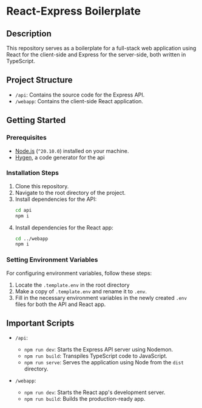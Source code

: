 # React-Express Boilerplate

## Description

This repository serves as a boilerplate for a full-stack web application using React for the client-side and Express for the server-side, both written in TypeScript.

## Project Structure

- `/api`: Contains the source code for the Express API.
- `/webapp`: Contains the client-side React application.

## Getting Started

### Prerequisites

- [Node.js](https://nodejs.org/en) (`^20.10.0`) installed on your machine.
- [Hygen](https://www.hygen.io/docs/quick-start), a code generator for the api

### Installation Steps

1. Clone this repository.
2. Navigate to the root directory of the project.
3. Install dependencies for the API:
   ```bash
   cd api
   npm i
   ```
4. Install dependencies for the React app:
   ```bash
   cd ../webapp
   npm i
   ```

### Setting Environment Variables

For configuring environment variables, follow these steps:

1. Locate the `.template.env` in the root directory
2. Make a copy of `.template.env` and rename it to `.env`.
3. Fill in the necessary environment variables in the newly created `.env` files for both the API and React app.

## Important Scripts

- `/api`:

  - `npm run dev`: Starts the Express API server using Nodemon.
  - `npm run build`: Transpiles TypeScript code to JavaScript.
  - `npm run serve`: Serves the application using Node from the `dist` directory.

- `/webapp`:
  - `npm run dev`: Starts the React app's development server.
  - `npm run build`: Builds the production-ready app.

